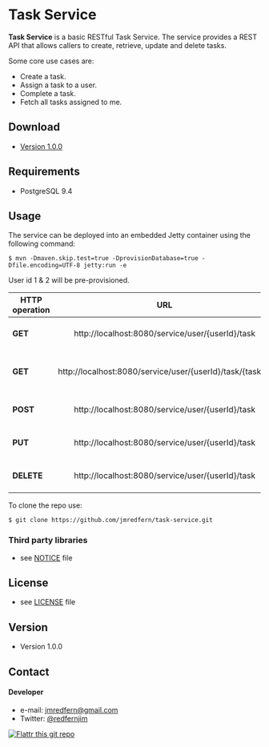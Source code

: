 Task Service
======
**Task Service** is a basic RESTful Task Service. The service provides a REST API that allows callers to create, retrieve, update and delete tasks.

Some core use cases are:
* Create a task.
* Assign a task to a user.
* Complete a task.
* Fetch all tasks assigned to me.

## Download
* [Version 1.0.0](https://github.com/jmredfern/task-service/archive/master.zip)

## Requirements
* PostgreSQL 9.4

## Usage
The service can be deployed into an embedded Jetty container using the following command:

```$ mvn -Dmaven.skip.test=true -DprovisionDatabase=true -Dfile.encoding=UTF-8 jetty:run -e```

User id 1 & 2 will be pre-provisioned.

| HTTP operation | URL                                                       | Function                   |
| -------------- |:---------------------------------------------------------:| --------------------------:|
| **GET**        | http://localhost:8080/service/user/{userId}/task          | list all tasks for a user  |
| **GET**        | http://localhost:8080/service/user/{userId}/task/{taskId} | retrieve a task for a user |
| **POST**       | http://localhost:8080/service/user/{userId}/task          | create a task for a user   |
| **PUT**        | http://localhost:8080/service/user/{userId}/task          | update a task for a user   |
| **DELETE**     | http://localhost:8080/service/user/{userId}/task          | delete a task for a user   |

To clone the repo use:

```$ git clone https://github.com/jmredfern/task-service.git```

### Third party libraries
* see [NOTICE](https://github.com/jmredfern/task-service/blob/master/task-service/NOTICE) file

## License
* see [LICENSE](https://github.com/jmredfern/task-service/blob/master/task-service/LICENSE) file

## Version
* Version 1.0.0

## Contact
#### Developer
* e-mail: jmredfern@gmail.com
* Twitter: [@redfernjim](https://twitter.com/redfernjim "redfernjim on twitter")

[![Flattr this git repo](http://api.flattr.com/button/flattr-badge-large.png)](https://flattr.com/submit/auto?user_id=username&url=https://github.com/username/sw-name&title=sw-name&language=&tags=github&category=software) 



